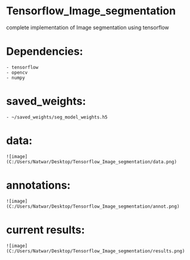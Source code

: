 # Tensorflow_Image_segmentation
complete implementation of Image segmentation using tensorflow


# Dependencies:
    - tensorflow
    - opencv
    - numpy

# saved_weights:
    - ~/saved_weights/seg_model_weights.h5

# data:
    ![image](C:/Users/Natwar/Desktop/Tensorflow_Image_segmentation/data.png)

# annotations:
    ![image](C:/Users/Natwar/Desktop/Tensorflow_Image_segmentation/annot.png)

# current results:
    ![image](C:/Users/Natwar/Desktop/Tensorflow_Image_segmentation/results.png)

